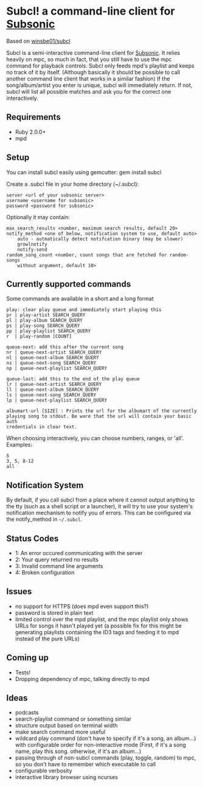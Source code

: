 Subcl! a command-line client for [Subsonic][sub]
==================================================
Based on [winsbe01/subcl][origin]

Subcl is a semi-interactive command-line client for [Subsonic][sub]. It relies
heavily on mpc, so much in fact, that you still have to use the mpc command for
playback controls. Subcl only feeds mpd's playlist and keeps no track of it by
itself. (Although basically it should be possible to call another command line
		client that works in a similar fashion) If the song/album/artist you enter
is unique, subcl will immediately return. If not, subcl will list all possible
matches and ask you for the correct one interactively.

Requirements
------------
- Ruby 2.0.0+
- mpd

Setup
-----
You can install subcl easily using gemcutter:
  gem install subcl

Create a .subcl file in your home directory (~/.subcl):

	server <url of your subsonic server>
	username <username for subsonic>
	password <password for subsonic>

Optionally it may contain:

	max_search_results <number, maximum search results, default 20>
	notify_method <one of below, notification system to use, default auto>
		auto - autmatically detect notifcation binary (may be slower)
		growlnotify
		notify-send
	random_song_count <number, count songs that are fetched for random-songs
		without argument, default 10>

Currently supported commands
----------------------------
Some commands are available in a short and a long format

	play: clear play queue and immediately start playing this
	pr | play-artist SEARCH_QUERY
	pl | play-album SEARCH_QUERY
	ps | play-song SEARCH_QUERY
	pp | play-playlist SEARCH_QUERY
	r  | play-random [COUNT]

	queue-next: add this after the current song
	nr | queue-next-artist SEARCH_QUERY
	nl | queue-next-album SEARCH_QUERY
	ns | queue-next-song SEARCH_QUERY
	np | queue-next-playlist SEARCH_QUERY

	queue-last: add this to the end of the play queue
	lr | queue-next-artist SEARCH_QUERY
	ll | queue-next-album SEARCH_QUERY
	ls | queue-next-song SEARCH_QUERY
	lp | queue-next-playlist SEARCH_QUERY

	albumart-url [SIZE] : Prints the url for the albumart of the currently
	playing song to stdout. Be ware that the url will contain your basic auth
	credentials in clear text.

When choosing interactively, you can choose numbers, ranges, or 'all'. Examples:

	5
	3, 5, 8-12
	all

Notification System
-------------------
By default, if you call subcl from a place where it cannot output anything to
the tty (such as a shell script or a launcher), it will try to use your
system's notification mechanism to notify you of errors. This can be configured
via the notify_method in `~/.subcl`.


Status Codes
------------
- 1: An error occured communicating with the server
- 2: Your query returned no results
- 3: Invalid command line arguments
- 4: Broken configuration

Issues
------
- no support for HTTPS (does mpd even support this?)
- password is stored in plain text
- limited control over the mpd playlist, and the mpc playlist only shows URLs
	for songs it hasn't played yet (a possible fix for this might be generating
			playlists containing the ID3 tags and feeding it to mpd instead of the
			pure URLs)

Coming up
---------
- Tests!
- Dropping dependency of mpc, talking directly to mpd

Ideas
-----
- podcasts
- search-playlist command or something similar
- structure output based on terminal width
- make search command more useful
- wildcard play command (don't have to specify if it's a song, an album...)
	with configurable order for non-interactive mode (First, if it's a song name,
			play this song. otherwise, if it's an album...)
- passing through of non-subcl commands (play, toggle, random) to mpc, so you
	don't have to remember which executable to call
- configurable verbosity
- interactive library browser using ncurses

[sub]: http://subsonic.org
[origin]: https://github.com/winsbe01/subcl
